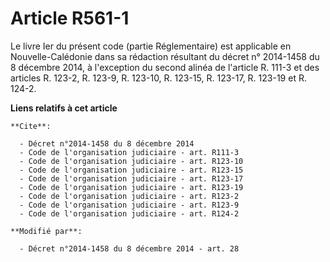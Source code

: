 # Article R561-1

Le livre Ier du présent code (partie Réglementaire) est applicable en Nouvelle-Calédonie dans sa rédaction résultant du
décret n° 2014-1458 du 8 décembre 2014, à l'exception du second alinéa de l'article R. 111-3 et des articles R. 123-2, R.
123-9, R. 123-10, R. 123-15, R. 123-17, R. 123-19 et R. 124-2.

**Liens relatifs à cet article**

	**Cite**:

	  - Décret n°2014-1458 du 8 décembre 2014
	  - Code de l'organisation judiciaire - art. R111-3
	  - Code de l'organisation judiciaire - art. R123-10
	  - Code de l'organisation judiciaire - art. R123-15
	  - Code de l'organisation judiciaire - art. R123-17
	  - Code de l'organisation judiciaire - art. R123-19
	  - Code de l'organisation judiciaire - art. R123-2
	  - Code de l'organisation judiciaire - art. R123-9
	  - Code de l'organisation judiciaire - art. R124-2

	**Modifié par**:

	  - Décret n°2014-1458 du 8 décembre 2014 - art. 28
